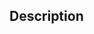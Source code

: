 ## Description

<!--
Please describe exactly what this PR changes.
If it fixes an issue, add "Fixes #XXXX"

If you're making changes to the yaml data, it's a good idea to run the validate-schema.py yourself and make sure everything passes before submitting the pull request. You can also paste the yaml code into a validator website if that's easier for you, such as https://jsonformatter.org/yaml-validator

If you're making changes to html code, it's a good idea to run the Jekyll build yourself and make sure the output looks good.
-->
